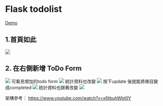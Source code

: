 # Flask todolist
[Demo](https://limitless-headland-05610.herokuapp.com)

## 1.首頁如此
![](https://i.imgur.com/I8yeMoK.png)

## 2. 在右側新增 ToDo Form 
![](https://i.imgur.com/KIUMnaC.png)
可看見增加的todo form
![](https://i.imgur.com/LVxAOYe.png)
統計資料也改變
![](https://i.imgur.com/eCoc8c0.png)
按下update 後就能將條目變成completed
![](https://i.imgur.com/KlFjFOk.png)
統計資料也跟著改變
![](https://i.imgur.com/NYUnrfC.png)

架構參考：
https://www.youtube.com/watch?v=x6tbuhWbt0Y